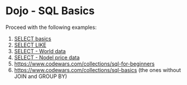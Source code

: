 # Dojo - SQL Basics

Proceed with the following examples:

  1. [SELECT basics](http://sqlzoo.net/wiki/SELECT_basics)
  2. [SELECT LIKE](http://sqlzoo.net/wiki/SELECT_names)
  3. [SELECT - World data](http://sqlzoo.net/wiki/SELECT_from_WORLD_Tutorial)
  4. [SELECT - Nodel price data](http://sqlzoo.net/wiki/SELECT_from_Nobel_Tutorial)
  5. <https://www.codewars.com/collections/sql-for-beginners>
  6. <https://www.codewars.com/collections/sql-basics> (the ones without JOIN and GROUP BY)



